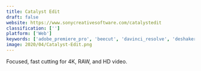 ```yaml
---
title: Catalyst Edit
draft: false 
website: https://www.sonycreativesoftware.com/catalystedit
classification: ['']
platform: ['Web']
keywords: ['adobe_premiere_pro', 'beecut', 'davinci_resolve', 'deshaker', 'dynapel_steadyhand', 'ezvid', 'kdenlive', 'lightworks', 'magix_vegas_pro', 'mercalli_prodad', 'olive_video_editor', 'openshot', 'pitivi', 'videomizer', 'videorama', 'imovie', 'vreveal']
image: 2020/04/Catalyst-Edit.png
---
```

Focused, fast cutting for 4K, RAW, and HD video.